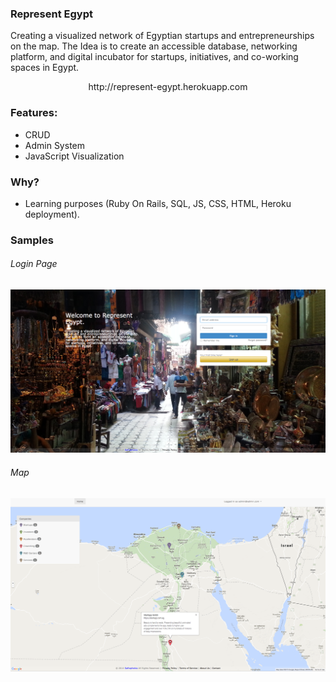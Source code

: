 ### Represent Egypt

Creating a visualized network of Egyptian startups and entrepreneurships on the map. The Idea is to create an accessible database, networking platform, and digital incubator for startups, initiatives, and co-working spaces in Egypt.

<p align="center">
  http://represent-egypt.herokuapp.com
</p>

### Features:
* CRUD
* Admin System
* JavaScript Visualization

### Why?
* Learning purposes (Ruby On Rails, SQL, JS, CSS, HTML, Heroku deployment).

### Samples
###### Login Page
![Sample](https://raw.githubusercontent.com/Saftophobia/Represent-Egypt/master/app/assets/images/readme/start.png)
###### Map
![Sample](https://raw.githubusercontent.com/Saftophobia/Represent-Egypt/master/app/assets/images/readme/map.png)
